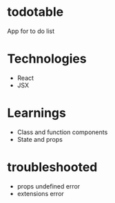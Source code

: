 # todotable
App for to do list

# Technologies
- React
- JSX

# Learnings
- Class and function components
- State and props

# troubleshooted
- props undefined error
- extensions error